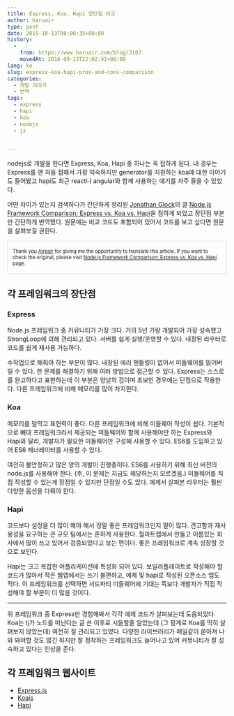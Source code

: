 ```yaml
---
title: Express, Koa, Hapi 장단점 비교
author: haruair
type: post
date: 2015-10-13T00:00:35+00:00
history:
  - 
    from: https://www.haruair.com/blog/3107
    movedAt: 2018-09-13T22:02:41+00:00
lang: ko
slug: express-koa-hapi-pros-and-cons-comparison
categories:
  - 개발 이야기
  - 번역
tags:
  - express
  - hapi
  - koa
  - nodejs
  - js


---
```

nodejs로 개발을 한다면 Express, Koa, Hapi 중 하나는 꼭 접하게 된다. 내 경우는 Express를 맨 처음 접해서 가장 익숙하지만 generator를 지원하는 koa에 대한 이야기도 들어봤고 hapi도 최근 react나 angular와 함께 사용하는 얘기를 자주 들을 수 있었다.

어떤 차이가 있는지 검색하다가 간단하게 정리된 [Jonathan Glock][1]의 글 [Node.js Framework Comparison: Express vs. Koa vs. Hapi][2]을 접하게 되었고 장단점 부분만 간단하게 번역했다. 원문에는 비교 코드도 포함되어 있어서 코드를 보고 싶다면 원문을 살펴보길 권한다.

<div style="border:1px solid #dfdfdf; padding: 1.4em 1em; font-size: 0.8em;">
  Thank you <a href="https://www.airpair.com/" rel="nofollow">Airpair</a> for giving me the opportunity to translate this article. If you want to check the original, please visit <a href="https://www.airpair.com/node.js/posts/nodejs-framework-comparison-express-koa-hapi">Node.js Framework Comparison: Express vs. Koa vs. Hapi</a> page.
</div>

## 각 프레임워크의 장단점

### Express

Node.js 프레임워크 중 커뮤니티가 가장 크다. 거의 5년 가량 개발되어 가장 성숙했고 StrongLoop에 의해 관리되고 있다. 서버를 쉽게 실행/운영할 수 있다. 내장된 라우터로 코드를 쉽게 재사용 가능하다.

수작업으로 해줘야 하는 부분이 많다. 내장된 에러 핸들링이 없어서 미들웨어를 잃어버릴 수 있다. 한 문제를 해결하기 위해 여러 방법으로 접근할 수 있다. Express는 스스로를 완고하다고 표현하는데 이 부분은 양날의 검이며 초보인 경우에는 단점으로 작용한다. 다른 프레임워크에 비해 메모리를 많이 차지한다.

### Koa

메모리를 덜먹고 표현력이 좋다. 다른 프레임워크에 비해 미들웨어 작성이 쉽다. 기본적으로 뼈대 프레임워크라서 제공되는 미들웨어와 함께 사용해야만 하는 Express와 Hapi와 달리, 개발자가 필요한 미들웨어만 구성해 사용할 수 있다. ES6를 도입하고 있어 ES6 제너레이터를 사용할 수 있다.

여전히 불안정하고 많은 양의 개발이 진행중이다. ES6를 사용하기 위해 최신 버전의 node.js를 사용해야 한다. (주, 이 문제는 지금도 해당하는지 모르겠음.) 미들웨어를 직접 작성할 수 있는게 장점일 수 있지만 단점일 수도 있다. 예제서 살펴본 라우터는 훨씬 다양한 옵션을 다뤄야 한다.

### Hapi

코드보다 설정을 더 많이 해야 해서 정말 좋은 프레임워크인지 말이 많다. 견고함과 재사용성을 요구하는 큰 규모 팀에서는 흔하게 사용한다. 월마트랩에서 만들고 이름있는 회사에서 많이 쓰고 있어서 검증되었다고 보는 편이다. 좋은 프레임워크로 계속 성장할 것으로 보인다.

Hapi는 크고 복잡한 어플리케이션에 특성화 되어 있다. 보일러플레이트로 작성해야 할 코드가 많아서 작은 웹앱에서는 쓰기 불편하고, 예제 및 hapi로 작성된 오픈소스 앱도 적다. 이 프레임워크를 선택하면 서드파티 미들웨어에 기대는 쪽보다 개발자가 직접 작성해야 할 부분이 더 많을 것이다.

* * *

위 프레임워크 중 Express만 경험해봐서 각각 예제 코드가 살펴보는데 도움되었다. Koa는 tj가 노드를 떠난다는 글 쓴 이후로 시들할줄 알았는데 (그 핑계로 Koa를 딱히 살펴보지 않았는데) 여전히 잘 관리되고 있었다. 다양한 라이브러리가 매일같이 쏟아져 나와 봐야할 것도 많긴 하지만 잘 정착하는 프레임워크도 늘어나고 있어 커뮤니티가 잘 성숙하고 있다는 인상을 준다.

## 각 프레임워크 웹사이트

  * [Express.js][3]
  * [Koajs][4]
  * [Hapi][5]

 [1]: https://twitter.com/pupster
 [2]: https://www.airpair.com/node.js/posts/nodejs-framework-comparison-express-koa-hapi
 [3]: http://expressjs.com/
 [4]: http://koajs.com/
 [5]: http://hapijs.com/